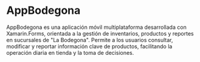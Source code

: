 # AppBodegona
AppBodegona es una aplicación móvil multiplataforma desarrollada con Xamarin.Forms, orientada a la gestión de inventarios, productos y reportes en sucursales de "La Bodegona". Permite a los usuarios consultar, modificar y reportar información clave de productos, facilitando la operación diaria en tienda y la toma de decisiones.
